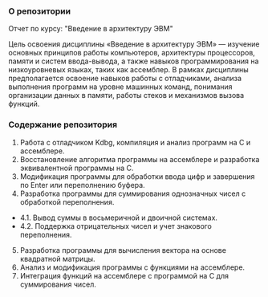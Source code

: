 ### О репозитории
Отчет по курсу: "Введение в архитектуру ЭВМ"

Цель освоения дисциплины «Введение в архитектуру ЭВМ» — изучение основных принципов работы компьютеров, архитектуры процессоров, памяти и систем ввода-вывода, а также навыков программирования на низкоуровневых языках, таких как ассемблер. В рамках дисциплины предполагается освоение навыков работы с отладчиками, анализа выполнения программ на уровне машинных команд, понимания организации данных в памяти, работы стеков и механизмов вызова функций. 

### Содержание репозитория
1. Работа с отладчиком Kdbg, компиляция и анализ программ на C и ассемблере.
2. Восстановление алгоритма программы на ассемблере и разработка эквивалентной программы на C.
3. Модификация программы для обработки ввода цифр и завершения по Enter или переполнению буфера.
4. Разработка программы для суммирования однозначных чисел с обработкой переполнения.
- 4.1. Вывод суммы в восьмеричной и двоичной системах.
- 4.2. Поддержка отрицательных чисел и учет знакового переполнения.
5. Разработка программы для вычисления вектора на основе квадратной матрицы.
6. Анализ и модификация программы с функциями на ассемблере.
7. Интеграция функций на ассемблере с программой на C для суммирования чисел.

